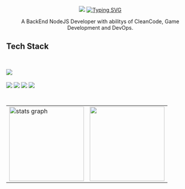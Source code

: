 <p align = "center">
   
<img src = "https://camo.githubusercontent.com/91f3a6ec26ec6a0d05aa5982007e49d4bd11b5d8417ed05002b0ec2b46e25710/68747470733a2f2f63617073756c652d72656e6465722e76657263656c2e6170702f6170693f747970653d776176696e6726636f6c6f723d383430344439266865696768743d39302673656374696f6e3d686561646572">
<a href="https://git.io/typing-svg"><img src="https://readme-typing-svg.herokuapp.com?font=Fira+Code&pause=1000&color=72006D&background=34002200&center=true&vCenter=true&random=true&width=435&lines=Welcome+My+Name+is+Thierrir+Alencar" alt="Typing SVG" /></a>
<p>

<p align="center" text-align="center" width="100px">
      A BackEnd NodeJS Developer with abilitys of CleanCode, Game Development and DevOps.  
</p>


## Tech Stack

<div style="display: inline_block"><br>


  <img align="center" src="https://skillicons.dev/icons?i=js,html,css,gamemakerstudio,lua,mysql,nodejs,sqlite,ts,vscode,postgres,firebase" /> <br><br>
  <img align="center" src="https://img.shields.io/badge/Zod%20⭐--orange?style=for-the-badge&labelColor=orange" />
  <img align="center" src="https://img.shields.io/badge/Prisma%20⭐--blue?style=for-the-badge&labelColor=blue" />
  <img align="center" src="https://img.shields.io/badge/Fastify%20⭐--purple?style=for-the-badge&labelColor=purple" />
  <img align="center" src="https://img.shields.io/badge/Swagger%20⭐--green?style=for-the-badge&labelColor=green" />
</div>

<br>
  
<table width:"100%">
  <tr>
    <td>
      <img src="https://github-readme-stats.vercel.app/api?username=ciringa&hide_title=false&hide_rank=false&bg_color=ffffff00&show_icons=true&card_width=620&include_all_commits=true&count_private=true&disable_animations=false&theme=purple&locale=pt-br&hide_border=true" height="200" alt="stats graph"  />
    </td>
    <td>
      <img src="https://github-readme-stats.vercel.app/api/top-langs/?username=ciringa&bg_color=ffffff00&hide_border=true&locale=pt-br&card_width=380&theme=purple&no-frame=true&langs_count=4" height="200" />
    </td>
  </tr>
</table>

<br>


